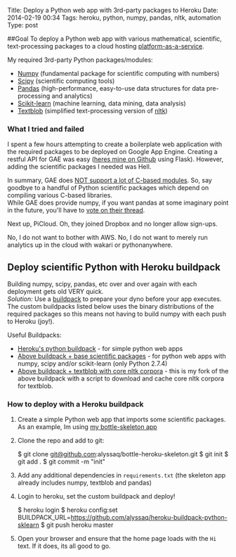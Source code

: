 Title: Deploy a Python web app with 3rd-party packages to Heroku
Date: 2014-02-19 00:34 
Tags: heroku, python, numpy, pandas, nltk, automation
Type: post

##Goal
To deploy a Python web app with various mathematical, scientific, text-processing packages to a cloud hosting [platform-as-a-service](http://en.wikipedia.org/wiki/Platform_as_a_service).

My required 3rd-party Python packages/modules:

 * [Numpy](http://numpy.org) (fundamental package for scientific computing with numbers)
 * [Scipy](http://scipy.org) (scientific computing tools)
 * [Pandas](http://pandas.pydata.org) (high-performance, easy-to-use data structures for data pre-processing and analytics)
 * [Scikit-learn](http://scikit-learn.org) (machine learning, data mining, data analysis) 
 * [Textblob](textblob.readthedocs.org) (simplified text-processing version of [nltk](http://nltk.org))

### What I tried and failed
I spent a few hours attempting to create a boilerplate web application with the required packages to be deployed on Google App Engine. Creating a restful API for GAE was easy ([heres mine on Github](https://github.com/alyssaq/flask-restful-api-appengine) using Flask). However, adding the scientific packages I needed was Hell. 

In summary, GAE does [NOT support a lot of C-based modules](https://developers.google.com/appengine/kb/general#libraries). So, say goodbye to a handful of Python scientific packages which depend on compiling various C-based libraries.   
While GAE does provide numpy, if you want pandas at some imaginary point in the future, you'll have to [vote on their thread](https://code.google.com/p/googleappengine/issues/detail?id=8620). 

Next up, PiCloud. Oh, they joined Dropbox and no longer allow sign-ups. 

No, I do not want to bother with AWS. No, I do not want to merely run analytics up in the cloud with wakari or pythonanywhere.

## Deploy scientific Python with Heroku buildpack
Building numpy, scipy, pandas, etc over and over again with each deployment gets old VERY quick.     
_Solution:_ Use a [buildpack](https://devcenter.heroku.com/articles/buildpacks) to prepare your dyno before your app executes. The custom buildpacks listed below uses the binary distributions of the required packages so this means not having to build numpy with each push to Heroku (joy!). 

Useful Buildpacks:

* [Heroku's python buildpack](https://github.com/heroku/heroku-buildpack-python) - for simple python web apps
* [Above buildpack + base scientific packages](https://github.com/dbrgn/heroku-buildpack-python-sklearn) - for python web apps with numpy, scipy and/or scikit-learn (only Python 2.7.4)
* [Above buildpack + textblob with core nltk corpora](https://github.com/alyssaq/heroku-buildpack-python-sklearn) - this is my fork of the above buildpack with a script to download and cache core nltk corpora for textblob. 

### How to deploy with a Heroku buildpack
1) Create a simple Python web app that imports some scientific packages. As an example, Im using [my bottle-skeleton app](https://github.com/alyssaq/bottle-heroku-skeleton)

2) Clone the repo and add to git:

	$ git clone git@github.com:alyssaq/bottle-heroku-skeleton.git
 	$ git init
 	$ git add .
 	$ git commit -m "init"

3) Add any additional dependencies in `requirements.txt` (the skeleton app already includes numpy, textblob and pandas)

4) Login to heroku, set the custom buildpack and deploy!

	$ heroku login
	$ heroku config:set BUILDPACK_URL=https://github.com/alyssaq/heroku-buildpack-python-sklearn
	$ git push heroku master

5) Open your browser and ensure that the home page loads with the `Hi` text. If it does, its all good to go.
